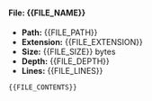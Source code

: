 #### File: {{FILE_NAME}}

- **Path:** {{FILE_PATH}}
- **Extension:** {{FILE_EXTENSION}}
- **Size:** {{FILE_SIZE}} bytes
- **Depth:** {{FILE_DEPTH}}
- **Lines:** {{FILE_LINES}}

```{{FILE_EXTENSION}}
{{FILE_CONTENTS}}
```

